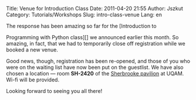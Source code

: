 Title: Venue for Introduction Class
Date: 2011-04-20 21:55
Author: Jszkut
Category: Tutorials/Workshops
Slug: intro-class-venue
Lang: en

<!--:en-->The response has been amazing so far for the [Introduction to
Programming with Python class][] we announced earlier this month. So
amazing, in fact, that we had to temporarily close off registration
while we booked a new venue.

Good news, though, registration has been re-opened, and those of you who
were on the waiting list have now been put on the guestlist. We have
also chosen a location — room **SH-2420** of the [Sherbrooke pavilion][]
at UQAM. Wi-fi will be provided.

Looking forward to seeing you all there!<!--:-->

  [Introduction to Programming with Python class]: http://montrealpython.org/2011/03/intro-class/
  [Sherbrooke pavilion]: http://www.uqam.ca/campus/pavillons/sh.htm

